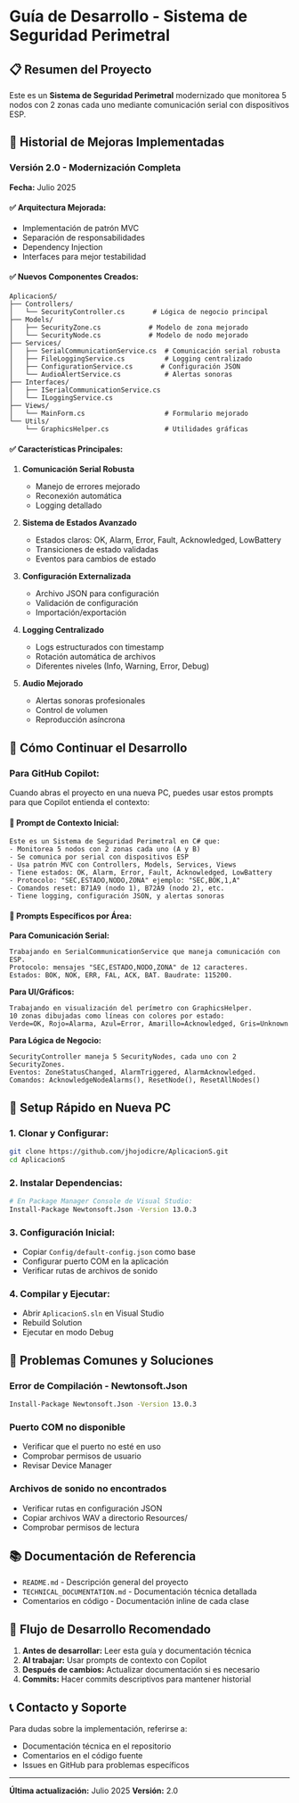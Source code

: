 # Guía de Desarrollo - Sistema de Seguridad Perimetral

## 📋 **Resumen del Proyecto**

Este es un **Sistema de Seguridad Perimetral** modernizado que monitorea 5 nodos con 2 zonas cada uno mediante comunicación serial con dispositivos ESP.

## 🔄 **Historial de Mejoras Implementadas**

### Versión 2.0 - Modernización Completa
**Fecha:** Julio 2025

#### ✅ **Arquitectura Mejorada:**
- Implementación de patrón MVC
- Separación de responsabilidades
- Dependency Injection
- Interfaces para mejor testabilidad

#### ✅ **Nuevos Componentes Creados:**
```
AplicacionS/
├── Controllers/
│   └── SecurityController.cs       # Lógica de negocio principal
├── Models/
│   ├── SecurityZone.cs            # Modelo de zona mejorado
│   └── SecurityNode.cs            # Modelo de nodo mejorado
├── Services/
│   ├── SerialCommunicationService.cs  # Comunicación serial robusta
│   ├── FileLoggingService.cs          # Logging centralizado
│   ├── ConfigurationService.cs       # Configuración JSON
│   └── AudioAlertService.cs           # Alertas sonoras
├── Interfaces/
│   ├── ISerialCommunicationService.cs
│   └── ILoggingService.cs
├── Views/
│   └── MainForm.cs                    # Formulario mejorado
└── Utils/
    └── GraphicsHelper.cs              # Utilidades gráficas
```

#### ✅ **Características Principales:**
1. **Comunicación Serial Robusta**
   - Manejo de errores mejorado
   - Reconexión automática
   - Logging detallado

2. **Sistema de Estados Avanzado**
   - Estados claros: OK, Alarm, Error, Fault, Acknowledged, LowBattery
   - Transiciones de estado validadas
   - Eventos para cambios de estado

3. **Configuración Externalizada**
   - Archivo JSON para configuración
   - Validación de configuración
   - Importación/exportación

4. **Logging Centralizado**
   - Logs estructurados con timestamp
   - Rotación automática de archivos
   - Diferentes niveles (Info, Warning, Error, Debug)

5. **Audio Mejorado**
   - Alertas sonoras profesionales
   - Control de volumen
   - Reproducción asíncrona

## 🚀 **Cómo Continuar el Desarrollo**

### Para GitHub Copilot:
Cuando abras el proyecto en una nueva PC, puedes usar estos prompts para que Copilot entienda el contexto:

#### 📝 **Prompt de Contexto Inicial:**
```
Este es un Sistema de Seguridad Perimetral en C# que:
- Monitorea 5 nodos con 2 zonas cada uno (A y B)
- Se comunica por serial con dispositivos ESP
- Usa patrón MVC con Controllers, Models, Services, Views
- Tiene estados: OK, Alarm, Error, Fault, Acknowledged, LowBattery
- Protocolo: "SEC,ESTADO,NODO,ZONA" ejemplo: "SEC,BOK,1,A"
- Comandos reset: B71A9 (nodo 1), B72A9 (nodo 2), etc.
- Tiene logging, configuración JSON, y alertas sonoras
```

#### 📝 **Prompts Específicos por Área:**

**Para Comunicación Serial:**
```
Trabajando en SerialCommunicationService que maneja comunicación con ESP.
Protocolo: mensajes "SEC,ESTADO,NODO,ZONA" de 12 caracteres.
Estados: BOK, NOK, ERR, FAL, ACK, BAT. Baudrate: 115200.
```

**Para UI/Gráficos:**
```
Trabajando en visualización del perímetro con GraphicsHelper.
10 zonas dibujadas como líneas con colores por estado:
Verde=OK, Rojo=Alarma, Azul=Error, Amarillo=Acknowledged, Gris=Unknown
```

**Para Lógica de Negocio:**
```
SecurityController maneja 5 SecurityNodes, cada uno con 2 SecurityZones.
Eventos: ZoneStatusChanged, AlarmTriggered, AlarmAcknowledged.
Comandos: AcknowledgeNodeAlarms(), ResetNode(), ResetAllNodes()
```

## 🔧 **Setup Rápido en Nueva PC**

### 1. Clonar y Configurar:
```bash
git clone https://github.com/jhojodicre/AplicacionS.git
cd AplicacionS
```

### 2. Instalar Dependencias:
```bash
# En Package Manager Console de Visual Studio:
Install-Package Newtonsoft.Json -Version 13.0.3
```

### 3. Configuración Inicial:
- Copiar `Config/default-config.json` como base
- Configurar puerto COM en la aplicación
- Verificar rutas de archivos de sonido

### 4. Compilar y Ejecutar:
- Abrir `AplicacionS.sln` en Visual Studio
- Rebuild Solution
- Ejecutar en modo Debug

## 🐛 **Problemas Comunes y Soluciones**

### Error de Compilación - Newtonsoft.Json
```bash
Install-Package Newtonsoft.Json -Version 13.0.3
```

### Puerto COM no disponible
- Verificar que el puerto no esté en uso
- Comprobar permisos de usuario
- Revisar Device Manager

### Archivos de sonido no encontrados
- Verificar rutas en configuración JSON
- Copiar archivos WAV a directorio Resources/
- Comprobar permisos de lectura

## 📚 **Documentación de Referencia**

- `README.md` - Descripción general del proyecto
- `TECHNICAL_DOCUMENTATION.md` - Documentación técnica detallada
- Comentarios en código - Documentación inline de cada clase

## 🔄 **Flujo de Desarrollo Recomendado**

1. **Antes de desarrollar:** Leer esta guía y documentación técnica
2. **Al trabajar:** Usar prompts de contexto con Copilot
3. **Después de cambios:** Actualizar documentación si es necesario
4. **Commits:** Hacer commits descriptivos para mantener historial

## 📞 **Contacto y Soporte**

Para dudas sobre la implementación, referirse a:
- Documentación técnica en el repositorio
- Comentarios en el código fuente
- Issues en GitHub para problemas específicos

---
**Última actualización:** Julio 2025
**Versión:** 2.0
